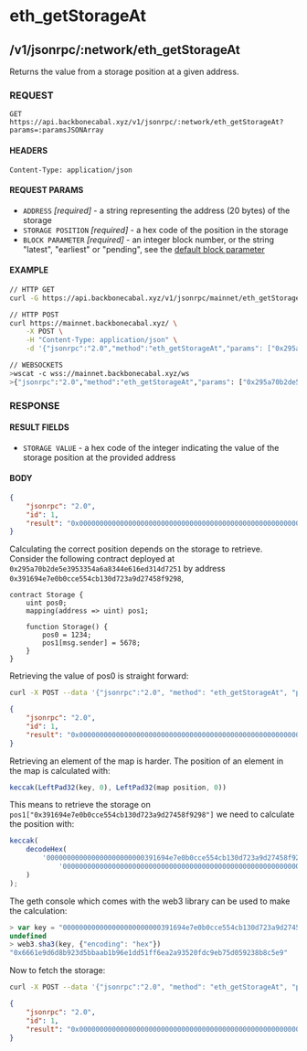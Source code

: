 # eth_getStorageAt

## /v1/jsonrpc/:network/eth_getStorageAt

Returns the value from a storage position at a given address.

### REQUEST

`GET https://api.backbonecabal.xyz/v1/jsonrpc/:network/eth_getStorageAt?params=:paramsJSONArray`

#### HEADERS

`Content-Type: application/json`

#### REQUEST PARAMS

-   `ADDRESS` _[required]_ - a string representing the address (20 bytes) of the storage
-   `STORAGE POSITION` _[required]_ - a hex code of the position in the storage
-   `BLOCK PARAMETER` _[required]_ - an integer block number, or the string "latest", "earliest" or "pending", see the
    [default block parameter](https://github.com/ethereum/wiki/wiki/JSON-RPC#the-default-block-parameter)

#### EXAMPLE

```bash
// HTTP GET
curl -G https://api.backbonecabal.xyz/v1/jsonrpc/mainnet/eth_getStorageAt --data-urlencode 'params=["0x295a70b2de5e3953354a6a8344e616ed314d7251", "0x6661e9d6d8b923d5bbaab1b96e1dd51ff6ea2a93520fdc9eb75d059238b8c5e9", "latest"]'

// HTTP POST
curl https://mainnet.backbonecabal.xyz/ \
    -X POST \
    -H "Content-Type: application/json" \
    -d '{"jsonrpc":"2.0","method":"eth_getStorageAt","params": ["0x295a70b2de5e3953354a6a8344e616ed314d7251", "0x6661e9d6d8b923d5bbaab1b96e1dd51ff6ea2a93520fdc9eb75d059238b8c5e9", "latest"],"id":1}'

// WEBSOCKETS
>wscat -c wss://mainnet.backbonecabal.xyz/ws
>{"jsonrpc":"2.0","method":"eth_getStorageAt","params": ["0x295a70b2de5e3953354a6a8344e616ed314d7251", "0x6661e9d6d8b923d5bbaab1b96e1dd51ff6ea2a93520fdc9eb75d059238b8c5e9", "latest"],"id":1}
```

### RESPONSE

#### RESULT FIELDS

-   `STORAGE VALUE` - a hex code of the integer indicating the value of the storage position at the provided address

#### BODY

```json
{
	"jsonrpc": "2.0",
	"id": 1,
	"result": "0x000000000000000000000000000000000000000000000000000000000000162e"
}
```

Calculating the correct position depends on the storage to retrieve. Consider the following contract deployed at
`0x295a70b2de5e3953354a6a8344e616ed314d7251` by address `0x391694e7e0b0cce554cb130d723a9d27458f9298`,

```
contract Storage {
    uint pos0;
    mapping(address => uint) pos1;

    function Storage() {
        pos0 = 1234;
        pos1[msg.sender] = 5678;
    }
}
```

Retrieving the value of pos0 is straight forward:

```bash
curl -X POST --data '{"jsonrpc":"2.0", "method": "eth_getStorageAt", "params": ["0x295a70b2de5e3953354a6a8344e616ed314d7251", "0x0", "latest"], "id": 1}' localhost:8545
```

```json
{
	"jsonrpc": "2.0",
	"id": 1,
	"result": "0x00000000000000000000000000000000000000000000000000000000000004d2"
}
```

Retrieving an element of the map is harder. The position of an element in the map is calculated with:

```js
keccak(LeftPad32(key, 0), LeftPad32(map position, 0))
```

This means to retrieve the storage on `pos1["0x391694e7e0b0cce554cb130d723a9d27458f9298"]` we need to calculate the
position with:

```js
keccak(
	decodeHex(
		'000000000000000000000000391694e7e0b0cce554cb130d723a9d27458f9298' +
			'0000000000000000000000000000000000000000000000000000000000000001'
	)
);
```

The geth console which comes with the web3 library can be used to make the calculation:

```js
> var key = "000000000000000000000000391694e7e0b0cce554cb130d723a9d27458f9298" + "0000000000000000000000000000000000000000000000000000000000000001"
undefined
> web3.sha3(key, {"encoding": "hex"})
"0x6661e9d6d8b923d5bbaab1b96e1dd51ff6ea2a93520fdc9eb75d059238b8c5e9"
```

Now to fetch the storage:

```bash
curl -X POST --data '{"jsonrpc":"2.0", "method": "eth_getStorageAt", "params": ["0x295a70b2de5e3953354a6a8344e616ed314d7251", "0x6661e9d6d8b923d5bbaab1b96e1dd51ff6ea2a93520fdc9eb75d059238b8c5e9", "latest"], "id": 1}' localhost:8545
```

```json
{
	"jsonrpc": "2.0",
	"id": 1,
	"result": "0x000000000000000000000000000000000000000000000000000000000000162e"
}
```
